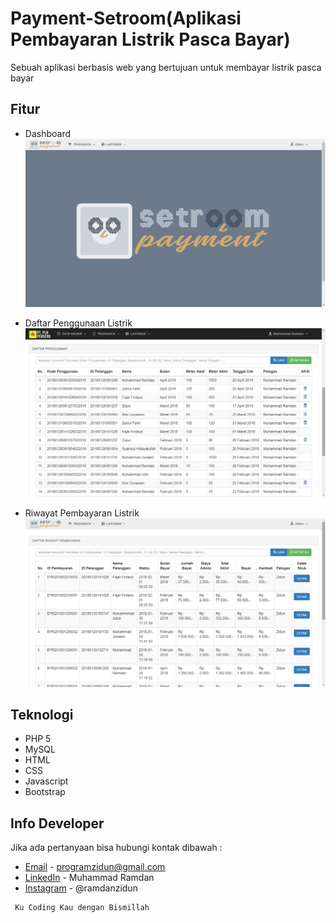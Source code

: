 # Payment-Setroom(Aplikasi Pembayaran Listrik Pasca Bayar)
Sebuah aplikasi berbasis web yang bertujuan untuk membayar listrik pasca bayar

## Fitur
* Dashboard
![Foto Dashboard](ss_program/dashboard.png "Dashboard Agen")

* Daftar Penggunaan Listrik
![Foto Daftar Penggunaan Listrik ](ss_program/daftar_penggunaan.png "Daftar Penggunaan Listrik")

* Riwayat Pembayaran Listrik
![Foto Riwayat Pembyaran Listrik](ss_program/riwayat_transaksi.png "Riwayat Pembayaran Listrik")

## Teknologi
* PHP 5
* MySQL
* HTML
* CSS
* Javascript
* Bootstrap 

## Info Developer
Jika ada pertanyaan bisa hubungi kontak dibawah : 
* [Email](mailto:programzidun@gmail.com) - programzidun@gmail.com
* [LinkedIn](https://www.linkedin.com/in/rmdnzdn/) - Muhammad Ramdan
* [Instagram](https://www.instagram.com/ramdanzidun/) - @ramdanzidun

```
 Ku Coding Kau dengan Bismillah
```


